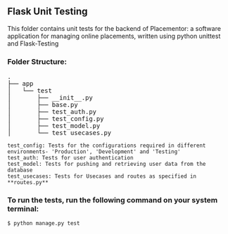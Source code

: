 
## Flask Unit Testing

This folder contains unit tests for the backend of Placementor: a software application for managing online placements, written using python unittest and Flask-Testing

### Folder Structure:
<pre>
.
├── app
│   └── test
│       ├── __init__.py
│       ├── base.py
│       ├── test_auth.py
│       ├── test_config.py
│       ├── test_model.py
│       └── test_usecases.py
</pre>
```
test_config: Tests for the configurations required in different environments- 'Production', 'Development' and 'Testing'
test_auth: Tests for user authentication
test_model: Tests for pushing and retrieving user data from the database
test_usecases: Tests for Usecases and routes as specified in **routes.py**
```

### To run the tests, run the following command on your system terminal:
```
$ python manage.py test
```
